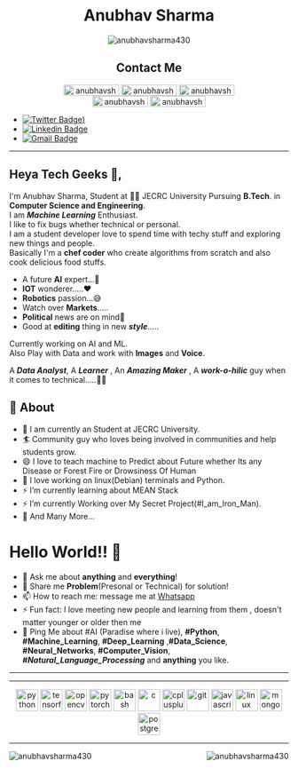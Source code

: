 <h1 align="center">Anubhav Sharma</h1>
<p align="center"> <img src="https://komarev.com/ghpvc/?username=anubhavsharma430" alt="anubhavsharma430" /> </p>

<h2 align="center">Contact Me</h2>
<p align="center">
  <a href="https://twitter.com/anubhav9199" target="blank" align="center"><img align="center" src="https://img.shields.io/badge/-@Anubhav_Sharma-1ca0f1?style=flat-square&labelColor=1ca0f1&logo=twitter&logoColor=white&link=https://twitter.com/anubhav9199" alt="anubhavsharma430" height="20" width="100" /></a>
  <a href="https://www.linkedin.com/in/anubhav-sharma-as/" target="blank" align="center"><img align="center" src="https://img.shields.io/badge/-Anubhav_Sharma-blue?style=flat-square&logo=Linkedin&logoColor=white&link=https://www.linkedin.com/in/anubhav-sharma-as/" alt="anubhavsharma430" height="20" width="100" /></a>
  <a href="mailto:anubhavsharma9199@gmail.com" target="blank" align="center"><img align="center" src="https://img.shields.io/badge/-anubhavsharma9199@gmail.com-c14438?style=flat-square&logo=Gmail&logoColor=white&link=mailto:anubhavsharma9199@gmail.com" alt="anubhavsharma430" height="20" width="100" /></a><br/>
  <a href="https://www.instagram.com/_anubhav_._/" target="blank" align="center"><img align="center" src="http://img.shields.io/badge/-_anubhav_._-rgb(255,105,180)?style=flat-square&logo=Instagram&logoColor=white&link=https://www.instagram.com/_anubhav_._" alt="anubhavsharma430" height="20" width="100" /></a>
  <a href="https://www.facebook.com/anubhav9199/" target="blank" align="center"><img align="center" src="https://img.shields.io/badge/-Anubhav_Sharma-blue?style=flat-square&logo=Linkedin&logoColor=white&link=https://www.facebook.com/anubhav9199/" alt="anubhavsharma430" height="20" width="100" /></a>
</p>

* [![Twitter Badge](https://img.shields.io/badge/-@Anubhav_Sharma-1ca0f1?style=flat-square&labelColor=1ca0f1&logo=twitter&logoColor=white&link=https://twitter.com/anubhav9199))](https://twitter.com/anubhav9199) 
* [![Linkedin Badge](https://img.shields.io/badge/-Anubhav_Sharma-blue?style=flat-square&logo=Linkedin&logoColor=white&link=https://www.linkedin.com/in/anubhav-sharma-as/)](https://www.linkedin.com/in/anubhav-sharma-as/)
* [![Gmail Badge](https://img.shields.io/badge/-anubhavsharma9199@gmail.com-c14438?style=flat-square&logo=Gmail&logoColor=white&link=mailto:anubhavsharma9199@gmail.com)](mailto:anubhavsharma9199@gmail.com)

---
## Heya Tech Geeks 👋,           
I'm Anubhav Sharma, Student at 👨‍💻 JECRC University Pursuing **B.Tech**. in **Computer Science and Engineering**.<br/>
I am ***Machine Learning*** Enthusiast.<br/>
I like to fix bugs whether technical or personal.<br/>
I am a student developer love to spend time with techy stuff and exploring new things and people.<br/>
Basically I'm a **chef coder** who create algorithms from scratch and also cook delicious food stuffs.<br/>
* A future **AI** expert...💭
* **IOT** wonderer.....❤️
* **Robotics** passion...😅
* Watch over **Markets**.....
* **Political** news are on mind🧐
* Good at **editing** thing in new ***style***.....

Currently working on AI and ML.<br/>
Also Play with Data and work with **Images** and **Voice**.<br/>

A ***Data Analyst***, A ***Learner*** , An ***Amazing Maker*** , A ***work-o-hilic*** guy when it comes to technical.....🤔😉

## 🧐 About
- 🔭 I am currently an Student at JECRC University.
- 🏄‍ Community guy who loves being involved in communities and help students grow.
- 😄 I love to teach machine to Predict about Future whether Its any Disease or Forest Fire or Drowsiness Of Human
- 🌱 I love working on linux(Debian) terminals and Python.
- ⚡ I’m currently learning about MEAN Stack
- ⚡ I’m currently Working over My Secret Project(#I_am_Iron_Man).
- 👯 And Many More...

# Hello World!! 🤔
- 💬 Ask me about **anything** and **everything**!
- 💬 Share me **Problem**(Presonal or Technical) for solution!
- 📫 How to reach me: message me at [Whatsapp](https://wa.me/918824897845)
- ⚡ Fun fact: I love meeting new people and learning from them , doesn't matter younger or older then me 
- 💬 Ping Me about #AI (Paradise where i live), **#Python**, **#Machine_Learning**, **#Deep_Learning** ,**#Data_Science**, **#Neural_Networks**, **#Computer_Vision**, ***#Natural_Language_Processing*** and **anything** you like.
---
<hr/>
<p align="center">
  <img src="https://devicons.github.io/devicon/devicon.git/icons/python/python-original.svg" alt="python" width="40" height="40"/>
  <img src="https://www.vectorlogo.zone/logos/tensorflow/tensorflow-icon.svg" alt="tensorflow" width="40" height="40"/>
  <img src="https://www.vectorlogo.zone/logos/opencv/opencv-icon.svg" alt="opencv" width="40" height="40"/>
  <img src="https://www.vectorlogo.zone/logos/pytorch/pytorch-icon.svg" alt="pytorch" width="40" height="40"/>
  <img src="https://www.vectorlogo.zone/logos/gnu_bash/gnu_bash-icon.svg" alt="bash" width="40" height="40"/> 
  <img src="https://devicons.github.io/devicon/devicon.git/icons/c/c-original.svg" alt="c" width="40" height="40"/>
  <img src="https://devicons.github.io/devicon/devicon.git/icons/cplusplus/cplusplus-original.svg" alt="cplusplus" width="40" height="40"/>
  <img src="https://www.vectorlogo.zone/logos/git-scm/git-scm-icon.svg" alt="git" width="40" height="40"/>
  <img src="https://devicons.github.io/devicon/devicon.git/icons/javascript/javascript-original.svg" alt="javascript" width="40" height="40"/>
  <img src="https://devicons.github.io/devicon/devicon.git/icons/linux/linux-original.svg" alt="linux" width="40" height="40"/> 
  <img src="https://devicons.github.io/devicon/devicon.git/icons/mongodb/mongodb-original-wordmark.svg" alt="mongodb" width="40" height="40"/>
  <img src="https://devicons.github.io/devicon/devicon.git/icons/postgresql/postgresql-original-wordmark.svg" alt="postgresql" width="40" height="40"/>
</p>
<hr/>
<p>
  <img align="left" src="https://github-readme-stats.vercel.app/api/top-langs/?username=anubhavsharma430&layout=compact&hide=html" alt="anubhavsharma430" />
  <img align="right" src="https://github-readme-stats.vercel.app/api?username=anubhavsharma430&show_icons=true" alt="anubhavsharma430">
</p>